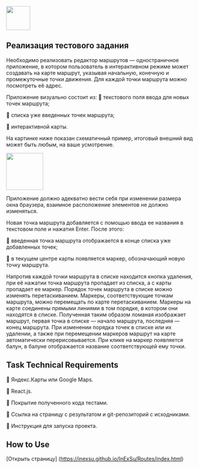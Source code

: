 <img src="http://www.takes.org/logo.png" height="64px"/>

## Реализация тестового задания

Необходимо реализовать редактор маршрутов — одностраничное приложение, в котором пользователь в интерактивном режиме может создавать на карте маршрут, указывая начальную, конечную и промежуточные точки движения. 
Для каждой точки маршрута можно посмотреть её адрес.

Приложение визуально состоит из:
 текстового поля ввода для новых точек маршрута;

 списка уже введенных точек маршрута;

 интерактивной карты.


На картинке ниже показан схематичный пример, итоговый внешний вид может быть любым, на ваше усмотрение. 

<img src="https://inexsu.github.io/InExSu/Routes/Images/Menu_and_Map.jpg" height="99px"/>

Приложение должно адекватно вести себя при изменении размера окна браузера, взаимное расположение элементов не должно
изменяться.

Новая точка маршрута добавляется с помощью ввода ее названия в текстовом
поле и нажатия Enter. После этого:

 введенная точка маршрута отображается в конце списка уже добавленных точек;

 в текущем центре карты появляется маркер, обозначающий новую точку маршрута.


Напротив каждой точки маршрута в списке находится кнопка удаления, при её нажатии точка маршрута пропадает из списка, а с карты пропадает ее маркер.
Порядок точек маршрута в списке можно изменять перетаскиванием.
Маркеры, соответствующие точкам маршрута, можно перемещать по карте перетаскиванием.
Маркеры на карте соединены прямыми линиями в том порядке, в котором они находятся в списке. Полученная таким образом ломаная изображает маршрут, первая точка в списке — начало маршрута, последняя — конец маршрута.
При изменении порядка точек в списке или их удалении, а также при перемещении маркеров маршрут на карте автоматически перерисовывается.
При клике на маркер появляется балун, в балуне отображается название соответствующей ему точки.


## Task Technical Requirements

 Яндекс.Карты или Google Maps.

 React.js.

 Покрытие полученного кода тестами.

 Ссылка на страницу с результатом и git-репозиторий с исходниками.

 Инструкция для запуска проекта.


## How to Use
[Открыть страницу] (https://inexsu.github.io/InExSu/Routes/index.html)

